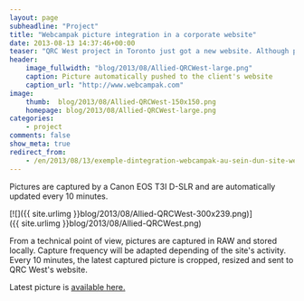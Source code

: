 ```yaml
---
layout: page
subheadline: "Project"
title: "Webcampak picture integration in a corporate website"
date: 2013-08-13 14:37:46+00:00
teaser: "QRC West project in Toronto just got a new website. Although previous website has already been displaying a Webcampak picture over the past few months, this new layout is a very interesting way to display a project's livecam."
header:
    image_fullwidth: "blog/2013/08/Allied-QRCWest-large.png"
    caption: Picture automatically pushed to the client's website
    caption_url: "http://www.webcampak.com"
image:
    thumb:  blog/2013/08/Allied-QRCWest-150x150.png
    homepage: blog/2013/08/Allied-QRCWest-large.png
categories:
    - project
comments: false
show_meta: true
redirect_from:
    - /en/2013/08/13/exemple-dintegration-webcampak-au-sein-dun-site-web/
---
```


Pictures are captured by a Canon EOS T3I D-SLR and are automatically updated every 10 minutes.

[![]({{ site.urlimg }}blog/2013/08/Allied-QRCWest-300x239.png)]({{ site.urlimg }}blog/2013/08/Allied-QRCWest.png)

From a technical point of view, pictures are captured in RAW and stored locally. Capture frequency will be adapted depending of the site's activity. Every 10 minutes, the latest captured picture is cropped, resized and sent to QRC West's website.

Latest picture is [available here.](http://qrcwest.com/en_view.htm)



